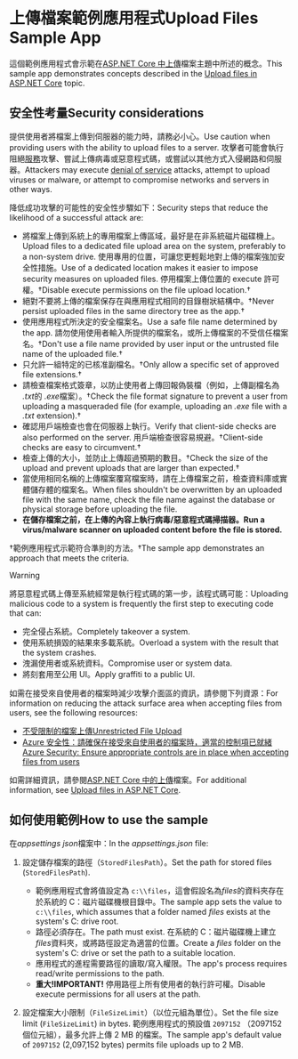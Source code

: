 # <a name="upload-files-sample-app"></a><span data-ttu-id="91bcb-101">上傳檔案範例應用程式</span><span class="sxs-lookup"><span data-stu-id="91bcb-101">Upload Files Sample App</span></span>

<span data-ttu-id="91bcb-102">這個範例應用程式會示範在[ASP.NET Core 中上傳](https://docs.microsoft.com/aspnet/core/mvc/models/file-uploads)檔案主題中所述的概念。</span><span class="sxs-lookup"><span data-stu-id="91bcb-102">This sample app demonstrates concepts described in the [Upload files in ASP.NET Core](https://docs.microsoft.com/aspnet/core/mvc/models/file-uploads) topic.</span></span>

## <a name="security-considerations"></a><span data-ttu-id="91bcb-103">安全性考量</span><span class="sxs-lookup"><span data-stu-id="91bcb-103">Security considerations</span></span>

<span data-ttu-id="91bcb-104">提供使用者將檔案上傳到伺服器的能力時，請務必小心。</span><span class="sxs-lookup"><span data-stu-id="91bcb-104">Use caution when providing users with the ability to upload files to a server.</span></span> <span data-ttu-id="91bcb-105">攻擊者可能會執行阻絕[服務](/windows-hardware/drivers/ifs/denial-of-service)攻擊、嘗試上傳病毒或惡意程式碼，或嘗試以其他方式入侵網路和伺服器。</span><span class="sxs-lookup"><span data-stu-id="91bcb-105">Attackers may execute [denial of service](/windows-hardware/drivers/ifs/denial-of-service) attacks, attempt to upload viruses or malware, or attempt to compromise networks and servers in other ways.</span></span>

<span data-ttu-id="91bcb-106">降低成功攻擊的可能性的安全性步驟如下：</span><span class="sxs-lookup"><span data-stu-id="91bcb-106">Security steps that reduce the likelihood of a successful attack are:</span></span>

* <span data-ttu-id="91bcb-107">將檔案上傳到系統上的專用檔案上傳區域，最好是在非系統磁片磁碟機上。</span><span class="sxs-lookup"><span data-stu-id="91bcb-107">Upload files to a dedicated file upload area on the system, preferably to a non-system drive.</span></span> <span data-ttu-id="91bcb-108">使用專用的位置，可讓您更輕鬆地對上傳的檔案強加安全性措施。</span><span class="sxs-lookup"><span data-stu-id="91bcb-108">Use of a dedicated location makes it easier to impose security measures on uploaded files.</span></span> <span data-ttu-id="91bcb-109">停用檔案上傳位置的 execute 許可權。&dagger;</span><span class="sxs-lookup"><span data-stu-id="91bcb-109">Disable execute permissions on the file upload location.&dagger;</span></span>
* <span data-ttu-id="91bcb-110">絕對不要將上傳的檔案保存在與應用程式相同的目錄樹狀結構中。&dagger;</span><span class="sxs-lookup"><span data-stu-id="91bcb-110">Never persist uploaded files in the same directory tree as the app.&dagger;</span></span>
* <span data-ttu-id="91bcb-111">使用應用程式所決定的安全檔案名。</span><span class="sxs-lookup"><span data-stu-id="91bcb-111">Use a safe file name determined by the app.</span></span> <span data-ttu-id="91bcb-112">請勿使用使用者輸入所提供的檔案名，或所上傳檔案的不受信任檔案名。&dagger;</span><span class="sxs-lookup"><span data-stu-id="91bcb-112">Don't use a file name provided by user input or the untrusted file name of the uploaded file.&dagger;</span></span>
* <span data-ttu-id="91bcb-113">只允許一組特定的已核准副檔名。&dagger;</span><span class="sxs-lookup"><span data-stu-id="91bcb-113">Only allow a specific set of approved file extensions.&dagger;</span></span>
* <span data-ttu-id="91bcb-114">請檢查檔案格式簽章，以防止使用者上傳回報偽裝檔（例如，上傳副檔名為 *.txt*的 *.exe*檔案）。&dagger;</span><span class="sxs-lookup"><span data-stu-id="91bcb-114">Check the file format signature to prevent a user from uploading a masqueraded file (for example, uploading an *.exe* file with a *.txt* extension).&dagger;</span></span>
* <span data-ttu-id="91bcb-115">確認用戶端檢查也會在伺服器上執行。</span><span class="sxs-lookup"><span data-stu-id="91bcb-115">Verify that client-side checks are also performed on the server.</span></span> <span data-ttu-id="91bcb-116">用戶端檢查很容易規避。&dagger;</span><span class="sxs-lookup"><span data-stu-id="91bcb-116">Client-side checks are easy to circumvent.&dagger;</span></span>
* <span data-ttu-id="91bcb-117">檢查上傳的大小，並防止上傳超過預期的數目。&dagger;</span><span class="sxs-lookup"><span data-stu-id="91bcb-117">Check the size of the upload and prevent uploads that are larger than expected.&dagger;</span></span>
* <span data-ttu-id="91bcb-118">當使用相同名稱的上傳檔案覆寫檔案時，請在上傳檔案之前，檢查資料庫或實體儲存體的檔案名。</span><span class="sxs-lookup"><span data-stu-id="91bcb-118">When files shouldn't be overwritten by an uploaded file with the same name, check the file name against the database or physical storage before uploading the file.</span></span>
* <span data-ttu-id="91bcb-119">**在儲存檔案之前，在上傳的內容上執行病毒/惡意程式碼掃描器。**</span><span class="sxs-lookup"><span data-stu-id="91bcb-119">**Run a virus/malware scanner on uploaded content before the file is stored.**</span></span>

<span data-ttu-id="91bcb-120">&dagger;範例應用程式示範符合準則的方法。</span><span class="sxs-lookup"><span data-stu-id="91bcb-120">&dagger;The sample app demonstrates an approach that meets the criteria.</span></span>

> [!WARNING]
> <span data-ttu-id="91bcb-121">將惡意程式碼上傳至系統經常是執行程式碼的第一步，該程式碼可能：</span><span class="sxs-lookup"><span data-stu-id="91bcb-121">Uploading malicious code to a system is frequently the first step to executing code that can:</span></span>
>
> * <span data-ttu-id="91bcb-122">完全侵占系統。</span><span class="sxs-lookup"><span data-stu-id="91bcb-122">Completely takeover a system.</span></span>
> * <span data-ttu-id="91bcb-123">使用系統損毀的結果來多載系統。</span><span class="sxs-lookup"><span data-stu-id="91bcb-123">Overload a system with the result that the system crashes.</span></span>
> * <span data-ttu-id="91bcb-124">洩漏使用者或系統資料。</span><span class="sxs-lookup"><span data-stu-id="91bcb-124">Compromise user or system data.</span></span>
> * <span data-ttu-id="91bcb-125">將刻套用至公用 UI。</span><span class="sxs-lookup"><span data-stu-id="91bcb-125">Apply graffiti to a public UI.</span></span>
>
> <span data-ttu-id="91bcb-126">如需在接受來自使用者的檔案時減少攻擊介面區的資訊，請參閱下列資源：</span><span class="sxs-lookup"><span data-stu-id="91bcb-126">For information on reducing the attack surface area when accepting files from users, see the following resources:</span></span>
>
> * [<span data-ttu-id="91bcb-127">不受限制的檔案上傳</span><span class="sxs-lookup"><span data-stu-id="91bcb-127">Unrestricted File Upload</span></span>](https://www.owasp.org/index.php/Unrestricted_File_Upload)
> * [<span data-ttu-id="91bcb-128">Azure 安全性：請確保在接受來自使用者的檔案時，適當的控制項已就緒</span><span class="sxs-lookup"><span data-stu-id="91bcb-128">Azure Security: Ensure appropriate controls are in place when accepting files from users</span></span>](/azure/security/azure-security-threat-modeling-tool-input-validation#controls-users)

<span data-ttu-id="91bcb-129">如需詳細資訊，請參閱[ASP.NET Core 中的上傳](https://docs.microsoft.com/aspnet/core/mvc/models/file-uploads)檔案。</span><span class="sxs-lookup"><span data-stu-id="91bcb-129">For additional information, see [Upload files in ASP.NET Core](https://docs.microsoft.com/aspnet/core/mvc/models/file-uploads).</span></span>

## <a name="how-to-use-the-sample"></a><span data-ttu-id="91bcb-130">如何使用範例</span><span class="sxs-lookup"><span data-stu-id="91bcb-130">How to use the sample</span></span>

<span data-ttu-id="91bcb-131">在*appsettings json*檔案中：</span><span class="sxs-lookup"><span data-stu-id="91bcb-131">In the *appsettings.json* file:</span></span>

1. <span data-ttu-id="91bcb-132">設定儲存檔案的路徑（`StoredFilesPath`）。</span><span class="sxs-lookup"><span data-stu-id="91bcb-132">Set the path for stored files (`StoredFilesPath`).</span></span>

   * <span data-ttu-id="91bcb-133">範例應用程式會將值設定為 `c:\\files`，這會假設名為*files*的資料夾存在於系統的 C：磁片磁碟機根目錄中。</span><span class="sxs-lookup"><span data-stu-id="91bcb-133">The sample app sets the value to `c:\\files`, which assumes that a folder named *files* exists at the system's C: drive root.</span></span>
   * <span data-ttu-id="91bcb-134">路徑必須存在。</span><span class="sxs-lookup"><span data-stu-id="91bcb-134">The path must exist.</span></span> <span data-ttu-id="91bcb-135">在系統的 C：磁片磁碟機上建立*files*資料夾，或將路徑設定為適當的位置。</span><span class="sxs-lookup"><span data-stu-id="91bcb-135">Create a *files* folder on the system's C: drive or set the path to a suitable location.</span></span>
   * <span data-ttu-id="91bcb-136">應用程式的進程需要路徑的讀取/寫入權限。</span><span class="sxs-lookup"><span data-stu-id="91bcb-136">The app's process requires read/write permissions to the path.</span></span>
   * <span data-ttu-id="91bcb-137">**重大!**</span><span class="sxs-lookup"><span data-stu-id="91bcb-137">**IMPORTANT!**</span></span> <span data-ttu-id="91bcb-138">停用路徑上所有使用者的執行許可權。</span><span class="sxs-lookup"><span data-stu-id="91bcb-138">Disable execute permissions for all users at the path.</span></span>

1. <span data-ttu-id="91bcb-139">設定檔案大小限制（`FileSizeLimit`）（以位元組為單位）。</span><span class="sxs-lookup"><span data-stu-id="91bcb-139">Set the file size limit (`FileSizeLimit`) in bytes.</span></span> <span data-ttu-id="91bcb-140">範例應用程式的預設值 `2097152` （2097152個位元組），最多允許上傳 2 MB 的檔案。</span><span class="sxs-lookup"><span data-stu-id="91bcb-140">The sample app's default value of `2097152` (2,097,152 bytes) permits file uploads up to 2 MB.</span></span>
